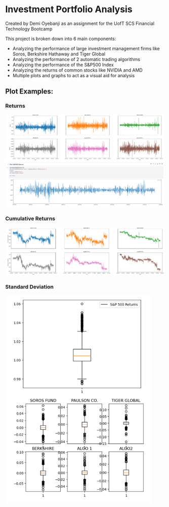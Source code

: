 # Investment Portfolio Analysis
Created by Demi Oyebanji as an assignment for the UofT SCS Financial Technology Bootcamp


This project is broken down into 6 main components:
- Analyzing the performance of large investment management firms like Soros, Berkshire Hathaway and Tiger Global
- Analyzing the performance of 2 automatic trading algorithms
- Analyzing the performance of the S&P500 Index
- Analyzing the returns of common stocks like NVIDIA and AMD
- Multiple plots and graphs to act as a visual aid for analysis

## Plot Examples:

### Returns
![image1](Resources/WhaleReturns.png)
![image2](Resources/SPReturns.png)

### Cumulative Returns
![image3](Resources/WhaleCumulative.png)


### Standard Deviation
![image4](Resources/BoxPlots.png)
